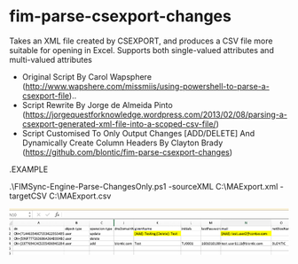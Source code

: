 # fim-parse-csexport-changes

Takes an XML file created by CSEXPORT, and produces a CSV file more suitable for opening in Excel.
Supports both single-valued attributes and multi-valued attributes

- Original Script By Carol Wapsphere (http://www.wapshere.com/missmiis/using-powershell-to-parse-a-csexport-file)..
- Script Rewrite By Jorge de Almeida Pinto (https://jorgequestforknowledge.wordpress.com/2013/02/08/parsing-a-csexport-generated-xml-file-into-a-scoped-csv-file/)  
- Script Customised To Only Output Changes [ADD/DELETE] And Dynamically Create Column Headers By Clayton Brady (https://github.com/blontic/fim-parse-csexport-changes)  

.EXAMPLE

.\FIMSync-Engine-Parse-ChangesOnly.ps1 -sourceXML C:\MAExport.xml -targetCSV C:\MAExport.csv

![Alt text](image.png?raw=true "Sample Export")